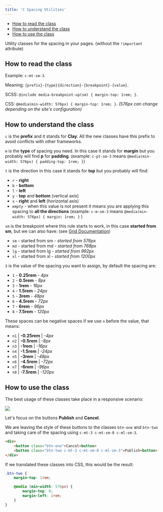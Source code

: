 ```yaml
---
title: 'C Spacing Utilities'
---
```


<div class="nav-toc-absolute">
<div class="nav-toc">

-   [How to read the class](#how-to-read–the–class)
-   [How to understand the class](#how-to-understand–the–class)
-   [How to use the class](#how-to-use–the–class)

</div>
</div>

Utility classes for the spacing in your pages. (without the `!important` attribute)

## How to read the class

Example: `c-mt-sm-3`.

Meaning: `{prefix}-{type}{direction}-{breakpoint}-{value}`.

SCSS: `@include media-breakpoint-up(sm) { margin-top: 1rem; }`.

CSS: `@media(min-width: 576px) { margin-top: 1rem; }`. _(576px can change depending on the site's configuration)_

## How to understand the class

`c` is the **prefix** and it stands for **Clay**. All the new classes have this prefix to avoid conflicts with other frameworks.

`m` is the **type** of spacing you need. In this case it stands for **margin** but you probably will find **p** for **padding**. (example: `c-pt-sm-3` means `@media(min-width: 576px) { padding-top: 1rem; }`)

`t` is the direction in this case it stands for **top** but you probably will find:

-   `r` - **right**
-   `b` - **bottom**
-   `l` - **left**
-   `y` - **top** and **bottom** (vertical axis)
-   `x` - **right** and **left** (horizontal axis)
-   _`empty`_ - when this value is not present it means you are applying this spacing to **all the directions** (example: `c-m-sm-3` means `@media(min-width: 576px) { margin: 1rem; }` )

`sm` is the breakpoint where this rule starts to work, in this case **started from sm**, but we can also have: (see [Grid Documentation](../grid.html))

-   `sm` - started from sm - _started from 576px_
-   `md` - started from md - _started from 768px_
-   `lg` - started from lg - _started from 992px_
-   `xl` - started from xl - _started from 1200px_

`3` is the value of the spacing you want to assign, by default the spacing are:

-   `1` - **0.25rem** - _4px_
-   `2` - **0.5rem** - _8px_
-   `3` - **1rem** - _16px_
-   `4` - **1.5rem** - _24px_
-   `5` - **3rem** - _48px_
-   `6` - **4.5rem** - _72px_
-   `7` - **6rem** - _96px_
-   `8` - **7.5rem** - _120px_

These spaces can be negative spaces if we use `n` before the value, that means:

-   `n1` | **-0.25rem** | _-4px_
-   `n2` | **-0.5rem** | _-8px_
-   `n3` | **-1rem** | _-16px_
-   `n4` | **-1.5rem** | _-24px_
-   `n5` | **-3rem** | _-48px_
-   `n6` | **-4.5rem** | _-72px_
-   `n7` | **-6rem** | _-96px_
-   `n8` | **-7.5rem** | _-120px_

## How to use the class

The best usage of these classes take place in a responsive scenario:

<img src="/images/spacing-example.png" class="img-fluid" />

Let's focus on the buttons **Publish** and **Cancel**.

We are leaving the style of these buttons to the classes `btn-one` and `btn-two` and taking care of the spacing using `c-mt-3 c-mt-sm-0 c-ml-sm-3`.

```html
<div>
    <button class="btn-one">Cancel<button>
    <button class="btn-two c-mt-3 c-mt-sm-0 c-ml-sm-3">Publish<button>
</div>
```

If we translated these classes into CSS, this would be the result:

```scss
.btn-two {
	margin-top: 1rem;

	@media (min-width: 576px) {
		margin-top: 0;
		margin-left: 1rem;
	}
}
```
